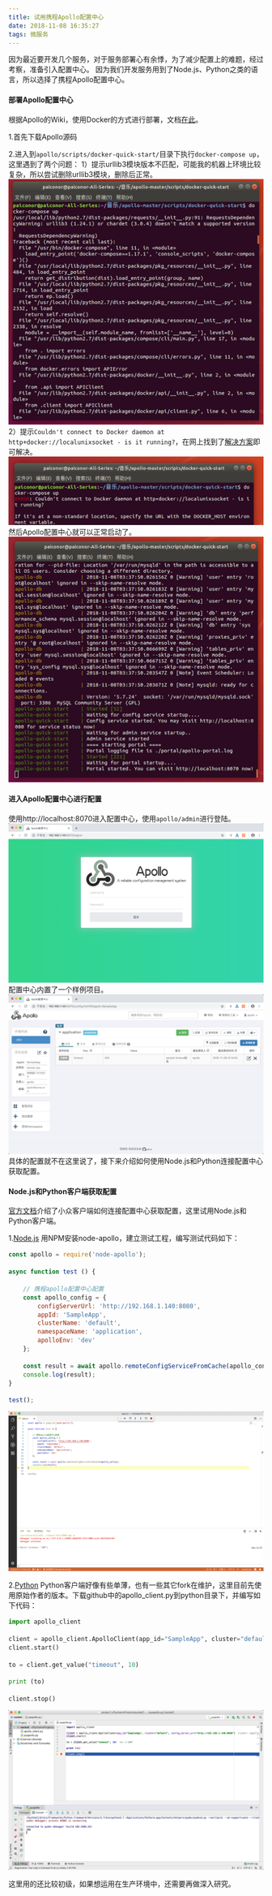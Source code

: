 ```yaml
---
title: 试用携程Apollo配置中心
date: 2018-11-08 16:35:27
tags: 微服务
---
```


因为最近要开发几个服务，对于服务部署心有余悸，为了减少配置上的难题，经过考察，准备引入配置中心。
因为我们开发服务用到了Node.js、Python之类的语言，所以选择了携程Apollo配置中心。

#### 部署Apollo配置中心

根据Apollo的Wiki，使用Docker的方式进行部署，文档[在此](https://github.com/ctripcorp/apollo/wiki/Apollo-Quick-Start-Docker部署)。

1.首先下载Apollo源码

2.进入到`apollo/scripts/docker-quick-start/`目录下执行`docker-compose up`，这里遇到了两个问题：
1）提示urllib3模块版本不匹配，可能我的机器上环境比较复杂，所以尝试删除urllib3模块，删除后正常。
![版本不匹配](testapolloconfigcenter/1.png)
2）提示`Couldn't connect to Docker daemon at http+docker://localunixsocket - is it running?`，在网上找到了[解决方案](https://blog.csdn.net/xiojing825/article/details/79494408)即可解决。
![连接不正确](testapolloconfigcenter/2.png)
然后Apollo配置中心就可以正常启动了。
![正确启动](testapolloconfigcenter/3.png)

#### 进入Apollo配置中心进行配置
使用http://localhost:8070进入配置中心，使用`apollo/admin`进行登陆。
![配置中心](testapolloconfigcenter/4.png)
配置中心内置了一个样例项目。
![样例项目](testapolloconfigcenter/5.png)
具体的配置就不在这里说了，接下来介绍如何使用Node.js和Python连接配置中心获取配置。

#### Node.js和Python客户端获取配置

[官方文档](https://github.com/ctripcorp/apollo/wiki/Go、Python、NodeJS、PHP等客户端使用指南)介绍了小众客户端如何连接配置中心获取配置，这里试用Node.js和Python客户端。

1.[Node.js](https://github.com/Quinton/node-apollo)
用NPM安装node-apollo，建立测试工程，编写测试代码如下：
```javascript
const apollo = require('node-apollo');

async function test () {
    
    // 携程apollo配置中心配置
    const apollo_config = {
        configServerUrl: 'http://192.168.1.140:8080',
        appId: 'SampleApp',
        clusterName: 'default',
        namespaceName: 'application',
        apolloEnv: 'dev'
    };
    
    const result = await apollo.remoteConfigServiceFromCache(apollo_config);
    console.log(result);
}

test();
```
![Node.js](testapolloconfigcenter/6.png)

2.[Python](https://github.com/filamoon/pyapollo)
Python客户端好像有些单薄，也有一些其它fork在维护，这里目前先使用原始作者的版本。下载github中的apollo_client.py到python目录下，并编写如下代码：
```python
import apollo_client

client = apollo_client.ApolloClient(app_id="SampleApp", cluster="default", config_server_url="http://192.168.1.140:8080")
client.start()

to = client.get_value("timeout", 10)

print (to)

client.stop()
```
![Python](testapolloconfigcenter/7.png)


这里用的还比较初级，如果想运用在生产环境中，还需要再做深入研究。